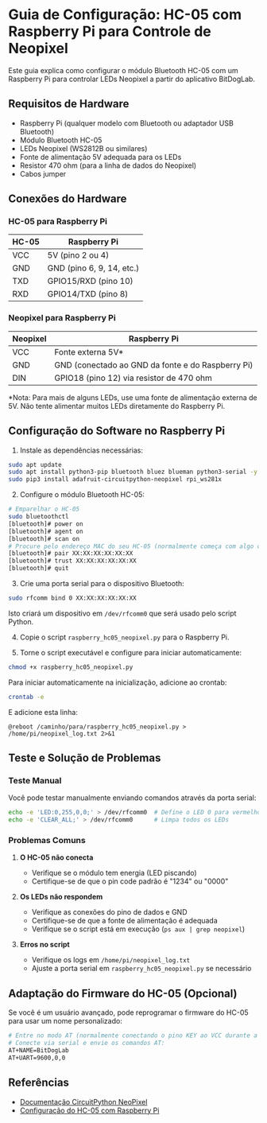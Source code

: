 # Guia de Configuração: HC-05 com Raspberry Pi para Controle de Neopixel

Este guia explica como configurar o módulo Bluetooth HC-05 com um Raspberry Pi para controlar LEDs Neopixel a partir do aplicativo BitDogLab.

## Requisitos de Hardware

- Raspberry Pi (qualquer modelo com Bluetooth ou adaptador USB Bluetooth)
- Módulo Bluetooth HC-05
- LEDs Neopixel (WS2812B ou similares)
- Fonte de alimentação 5V adequada para os LEDs
- Resistor 470 ohm (para a linha de dados do Neopixel)
- Cabos jumper

## Conexões do Hardware

### HC-05 para Raspberry Pi

| HC-05 | Raspberry Pi |
|-------|--------------|
| VCC   | 5V (pino 2 ou 4) |
| GND   | GND (pino 6, 9, 14, etc.) |
| TXD   | GPIO15/RXD (pino 10) |
| RXD   | GPIO14/TXD (pino 8) |

### Neopixel para Raspberry Pi

| Neopixel | Raspberry Pi |
|----------|--------------|
| VCC      | Fonte externa 5V* |
| GND      | GND (conectado ao GND da fonte e do Raspberry Pi) |
| DIN      | GPIO18 (pino 12) via resistor de 470 ohm |

*Nota: Para mais de alguns LEDs, use uma fonte de alimentação externa de 5V. Não tente alimentar muitos LEDs diretamente do Raspberry Pi.

## Configuração do Software no Raspberry Pi

1. Instale as dependências necessárias:

```bash
sudo apt update
sudo apt install python3-pip bluetooth bluez blueman python3-serial -y
sudo pip3 install adafruit-circuitpython-neopixel rpi_ws281x
```

2. Configure o módulo Bluetooth HC-05:

```bash
# Emparelhar o HC-05
sudo bluetoothctl
[bluetooth]# power on
[bluetooth]# agent on
[bluetooth]# scan on
# Procure pelo endereço MAC do seu HC-05 (normalmente começa com algo como "98:D3:...")
[bluetooth]# pair XX:XX:XX:XX:XX:XX
[bluetooth]# trust XX:XX:XX:XX:XX:XX
[bluetooth]# quit
```

3. Crie uma porta serial para o dispositivo Bluetooth:

```bash
sudo rfcomm bind 0 XX:XX:XX:XX:XX:XX
```

Isto criará um dispositivo em `/dev/rfcomm0` que será usado pelo script Python.

4. Copie o script `raspberry_hc05_neopixel.py` para o Raspberry Pi.

5. Torne o script executável e configure para iniciar automaticamente:

```bash
chmod +x raspberry_hc05_neopixel.py
```

Para iniciar automaticamente na inicialização, adicione ao crontab:

```bash
crontab -e
```

E adicione esta linha:

```
@reboot /caminho/para/raspberry_hc05_neopixel.py > /home/pi/neopixel_log.txt 2>&1
```

## Teste e Solução de Problemas

### Teste Manual

Você pode testar manualmente enviando comandos através da porta serial:

```bash
echo -e 'LED:0,255,0,0;' > /dev/rfcomm0  # Define o LED 0 para vermelho
echo -e 'CLEAR_ALL;' > /dev/rfcomm0      # Limpa todos os LEDs
```

### Problemas Comuns

1. **O HC-05 não conecta**
   - Verifique se o módulo tem energia (LED piscando)
   - Certifique-se de que o pin code padrão é "1234" ou "0000"

2. **Os LEDs não respondem**
   - Verifique as conexões do pino de dados e GND
   - Certifique-se de que a fonte de alimentação é adequada
   - Verifique se o script está em execução (`ps aux | grep neopixel`)

3. **Erros no script**
   - Verifique os logs em `/home/pi/neopixel_log.txt`
   - Ajuste a porta serial em `raspberry_hc05_neopixel.py` se necessário

## Adaptação do Firmware do HC-05 (Opcional)

Se você é um usuário avançado, pode reprogramar o firmware do HC-05 para usar um nome personalizado:

```bash
# Entre no modo AT (normalmente conectando o pino KEY ao VCC durante a inicialização)
# Conecte via serial e envie os comandos AT:
AT+NAME=BitDogLab
AT+UART=9600,0,0
```

## Referências

- [Documentação CircuitPython NeoPixel](https://learn.adafruit.com/neopixels-on-raspberry-pi/python-usage)
- [Configuração do HC-05 com Raspberry Pi](https://www.electronicwings.com/raspberry-pi/raspberry-pi-bluetooth-communication-using-hc-05-module)
